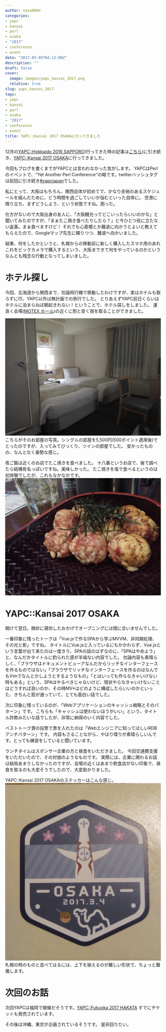 ```yaml
---
author: nasa9084
categories:
- yapc
- kansai
- perl
- osaka
- "2017"
- conference
- event
date: "2017-03-05T04:12:00Z"
description: ""
draft: false
cover:
  image: images/yapc_kansai_2017.png
  relative: true
slug: yapc_kansai_2017
tags:
- yapc
- kansai
- perl
- osaka
- "2017"
- conference
- event
title: YAPC::Kansai 2017 OSAKAに行ってきました
---
```



12月の[YAPC::Hokkaido 2016 SAPPORO](http://yapcjapan.org/2016hokkaido/)(行ってきた時の記事は[こちら](/article/yapc_hokkaido_2016))に引き続き、[YAPC::Kansai 2017 OSAKA](http://yapcjapan.org/2017kansai/)に行ってきました。

今回もブログを書くまでがYAPCとは言われなかった気がします。
YAPCはPerlのイベントで、"Yet Another Perl Conference"の略です。twitterハッシュタグは前回に引き続き[#yapcjapan](https://twitter.com/hashtag/yapcjapan)でした。

私にとって、大阪はもちろん、関西自体が初めてで、かなり余裕のあるスケジュールを組んだために、どう時間を過ごしていいか悩むといった自体に。
空港に降り立ち、まずどうしよう、という状態ですね。困った。

仕方がないので大阪出身の友人に、「大阪観光ってどこいったらいいのかな」と聞いてみたのですが、「まぁたこ焼き食べたりしたら？」と今ひとつ役に立たない返事。まぁ食べますけど！
それでも心斎橋とか難波に向かうとよいと教えてもらえたので、Googleマップ先生に頼りつつ、難波へ向かいました。

結果、何をしたかというと、札幌からの移動前に新しく購入したスマホ用のあれこれをビックカメラで購入するという、大阪まできて何をやっているのかというなんとも残念な行動となってしまいました。

# ホテル探し
今回、北海道から関西まで、勿論飛行機で移動したわけですが、実はホテルも取らずに(!)、YAPC以外は無計画での旅行でした。
とりあえずYAPC前日くらいはホテルに泊まらねば朝起きれない！ということで、ホテル探しをしました。
運良く会場([MOTEX ホール](http://www.motex.co.jp/))の近くに割と安く宿を取ることができました。

![yapc2017kansai_hotel1](images/yapc2017kansai_hotel1.jpg)
こちらがそのお部屋の写真。シングルの部屋を5,500円(500ポイント適用後)でとったのですが、入ってみてびっくり、ツインの部屋でした。
安かったものの、なんとなく豪勢な感じ。

夜ご飯は近くのお店でたこ焼きを食べました。
十八番というお店で、後で調べたら結構有名っぽいですね。美味しかった。
たこ焼きを塩で食べるというのは初体験でしたが、これもなかなかです。
![takoyaki_18ban](images/takoyaki_18ban.jpg)

# YAPC::Kansai 2017 OSAKA
開けて翌日。微妙に寝坊したおかげでオープニングには間に合いませんでした。

一番印象に残ったトークは「Vue.jsで作るSPAから学ぶMVVM、非同期処理、その光と影」ですね。
タイトルにVue.jsと入っているにもかかわらず、Vue.jsという言葉が出て来たのは一度きり、SPAの話のはずなのに、「SPAはやめよう」と、なんだかタイトルに釣られた感が半端ない内容でした。
勿論内容も素晴らしく、「ブラウザはドキュメントビューアなんだからリッチなインターフェースを作るものではない」「ブラウザでリッチなインターフェースを作るのはなんでもVimでなんとかしようとするようなもの」「とはいっても作らなきゃいけない時もある」という、SPAはやるべきじゃないけど、現状やらなきゃいけないことはどうすれば良いのか、その時MV\*はどのように構成したらいいのかといった、きちんと筋が通っていて、とても面白い話でした。

次に印象に残っているのが、「Webアプリケーションのキャッシュ戦略とそのパターン」です。
こちらも「キャッシュは使わないほうがいい」という、タイトル詐欺みたいな話でしたが、非常に納得のいく内容でした。

ベストトーク賞の投票で票を入れたのは「Webエンジニアに知ってほしいRDBアンチパターン」です。
内容もさることながら、やはり喋りが素晴らしいんです。とっても練習をしていると聞いています。

ランチタイムはスポンサー企業の方と昼食をいただきました。
今回交通費支援をいただいたので、その対価のようなものです。
実際には、企業に関わるお話は結局あまりしなかったのですが、会場の近くはあまり飲食店がない印象で、昼食を取るのも大変そうでしたので、大変助かりました。

YAPC::Kansai 2017 OSAKAのステッカーはこんな感じ。
![yapc_kansai2017_sticker](images/yapc_kansai2017_sticker.jpg)
札幌の時のものと並べてはるには、上下を揃えるのが難しい形状で、ちょっと難儀します。

# 次回のお話
次回YAPCは福岡で開催だそうです。[YAPC::Fukuoka 2017 HAKATA](http://yapcjapan.org/2017fukuoka/)
すでにチケットも発売されています。

その後は沖縄、東京が企画されているそうです。
是非回りたい。

